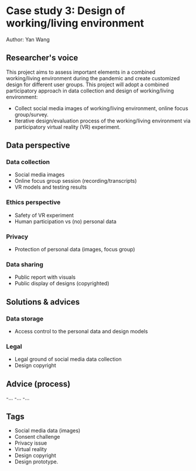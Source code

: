 # Case study 3: Design of working/living environment 

Author: Yan Wang 

## Researcher's voice

This project aims to assess important elements in a combined working/living environment during the pandemic and create customized design for different user groups. This project will adopt a combined participatory approach in data collection and design of working/living environment: 
- Collect social media images of working/living environment, online focus group/survey. 
- Iterative design/evaluation process of the working/living environment via participatory virtual reality (VR) experiment.

## Data perspective

### Data collection

- Social media images
- Online focus group session (recording/transcripts)
- VR models and testing results

### Ethics perspective

- Safety of VR experiment
- Human participation vs (no) personal data

### Privacy 

- Protection of personal data (images, focus group)

### Data sharing

- Public report with visuals 
- Public display of designs (copyrighted)


## Solutions & advices

### Data storage

- Access control to the personal data and design models

### Legal 

- Legal ground of social media data collection
- Design copyright


## Advice (process)

-...
-...
-...

## Tags 
- Social media data (images)
- Consent challenge
- Privacy issue
- Virtual reality
- Design copyright
- Design prototype. 


